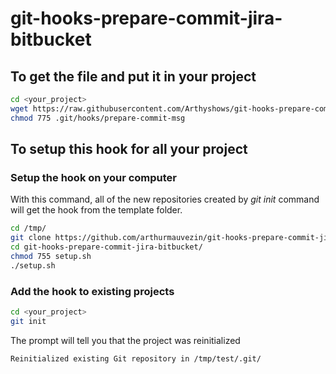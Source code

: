 # git-hooks-prepare-commit-jira-bitbucket

## To get the file and put it in your project
```bash
cd <your_project>
wget https://raw.githubusercontent.com/Arthyshows/git-hooks-prepare-commit-jira-bitbucket/master/.git_template/hooks/prepare-commit-msg -P .git/hooks/
chmod 775 .git/hooks/prepare-commit-msg
```

## To setup this hook for all your project 
### Setup the hook on your computer
With this command, all of the new repositories created by *git init* command will get the hook from the template folder.
```bash
cd /tmp/
git clone https://github.com/arthurmauvezin/git-hooks-prepare-commit-jira.git
cd git-hooks-prepare-commit-jira-bitbucket/
chmod 755 setup.sh
./setup.sh
```

### Add the hook to existing projects
```bash
cd <your_project>
git init
```
The prompt will tell you that the project was reinitialized
```bash
Reinitialized existing Git repository in /tmp/test/.git/
```
